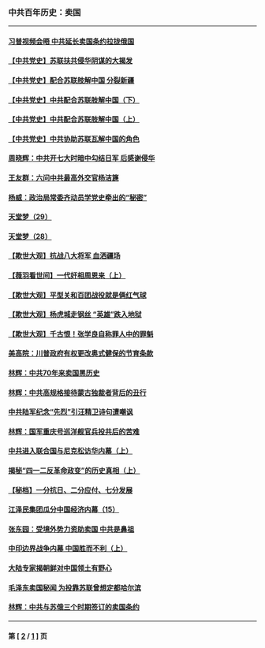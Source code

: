 ### 中共百年历史：卖国
---
#### [习普视频会晤 中共延长卖国条约拉拢俄国](../../pages/nf1176117/n13060971.md?08200430) 
#### [【中共党史】苏联扶共侵华阴谋的大揭发](../../pages/nf1176117/n13056050.md?08200430) 
#### [【中共党史】配合苏联肢解中国 分裂新疆](../../pages/nf1176117/n13040700.md?08200430) 
#### [【中共党史】中共配合苏联肢解中国（下）](../../pages/nf1176117/n13035660.md?08200430) 
#### [【中共党史】中共配合苏联肢解中国（上）](../../pages/nf1176117/n13030262.md?08200430) 
#### [【中共党史】中共协助苏联瓦解中国的角色](../../pages/nf1176117/n13018109.md?08200430) 
#### [周晓辉：中共开七大时暗中勾结日军 后感谢侵华](../../pages/nf1176117/n12921960.md?08200430) 
#### [王友群：六问中共最高外交官杨洁篪](../../pages/nf1176117/n12836495.md?08200430) 
#### [杨威：政治局常委齐动员学党史牵出的“秘密”](../../pages/nf1176117/n12764642.md?08200430) 
#### [天堂梦（29）](../../pages/nf1176117/n12408465.md?08200430) 
#### [天堂梦（28）](../../pages/nf1176117/n12408309.md?08200430) 
#### [【欺世大观】抗战八大将军 血洒疆场](../../pages/nf1176117/n12357044.md?08200430) 
#### [【薇羽看世间】一代奸相周恩来（上）](../../pages/nf1176117/n12401109.md?08200430) 
#### [【欺世大观】平型关和百团战役就是俩红气球](../../pages/nf1176117/n12359157.md?08200430) 
#### [【欺世大观】杨虎城走钢丝 “英雄”跌入地狱](../../pages/nf1176117/n12358840.md?08200430) 
#### [【欺世大观】千古恨！张学良自称罪人中的罪魁](../../pages/nf1176117/n12358629.md?08200430) 
#### [美高院：川普政府有权更改奥式健保的节育条款](../../pages/nf1176117/n12242171.md?08200430) 
#### [林辉：中共70年来卖国黑历史](../../pages/nf1176117/n11552181.md?08200430) 
#### [林辉：中共高规格接待蒙古独裁者背后的丑行](../../pages/nf1176117/n11225005.md?08200430) 
#### [中共陆军纪念“先烈”引汪精卫诗句遭嘲讽](../../pages/nf1176117/n11153345.md?08200430) 
#### [林辉：国军重庆号巡洋舰官兵投共后的苦难](../../pages/nf1176117/n10997801.md?08200430) 
#### [中共进入联合国与尼克松访华内幕（上）](../../pages/nf1176117/n10138788.md?08200430) 
#### [揭秘“四一二反革命政变”的历史真相（上）](../../pages/nf1176117/n9996650.md?08200430) 
#### [【秘档】一分抗日、二分应付、七分发展](../../pages/nf1176117/n9331484.md?08200430) 
#### [江泽民集团瓜分中国经济内幕（15）](../../pages/nf1176117/n9268584.md?08200430) 
#### [张东园：受境外势力资助卖国 中共是鼻祖](../../pages/nf1176117/n9272480.md?08200430) 
#### [中印边界战争内幕 中国胜而不利（上）](../../pages/nf1176117/n9252458.md?08200430) 
#### [大陆专家揭朝鲜对中国领土有野心](../../pages/nf1176117/n9074056.md?08200430) 
#### [毛泽东卖国秘闻 为投靠苏联曾想定都哈尔滨](../../pages/nf1176117/n9058631.md?08200430) 
#### [林辉：中共与苏俄三个时期签订的卖国条约](../../pages/nf1176117/n9036062.md?08200430) 

---
#### 第 [ [2](./2.md?08200430) / [1](./1.md?08200430) ] 页
